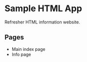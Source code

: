 # Sample HTML App

Refresher HTML information website.  


## Pages
* Main index page
* Info page



